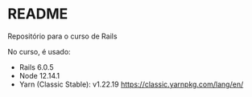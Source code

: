 # README

Repositório para o curso de Rails

No curso, é usado:
- Rails 6.0.5
- Node 12.14.1
- Yarn (Classic Stable): v1.22.19 https://classic.yarnpkg.com/lang/en/
